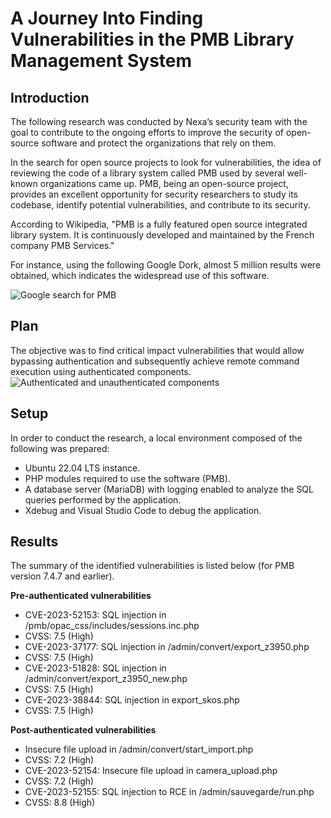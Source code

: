 # A Journey Into Finding Vulnerabilities in the PMB Library Management System

## Introduction
The following research was conducted by Nexa’s security team with the goal to contribute to the ongoing efforts to improve the security of open-source software and protect the organizations that rely on them.

In the search for open source projects to look for vulnerabilities, the idea of reviewing the code of a library system called PMB used by several well-known organizations came up. PMB, being an open-source project, provides an excellent opportunity for security researchers to study its codebase, identify potential vulnerabilities, and contribute to its security.

According to Wikipedia, "PMB is a fully featured open source integrated library system. It is continuously developed and maintained by the French company PMB Services."

For instance, using the following Google Dork, almost 5 million results were obtained, which indicates the widespread use of this software.

![Google search for PMB](https://github.com/user-attachments/assets/397f56ba-3eca-42bc-afc8-832c9affa341)

## Plan
The objective was to find critical impact vulnerabilities that would allow bypassing authentication and subsequently achieve remote command execution using authenticated components.
![Authenticated and unauthenticated components](https://github.com/user-attachments/assets/18f57fc6-b9c3-4b64-89f2-0259e2a3e78b)

## Setup
In order to conduct the research, a local environment composed of the following was prepared:
 - Ubuntu 22.04 LTS instance.
 - PHP modules required to use the software (PMB).
 - A database server (MariaDB) with logging enabled to analyze the SQL queries performed by the application.
 - Xdebug and Visual Studio Code to debug the application.

## Results

The summary of the identified vulnerabilities is listed below (for PMB version 7.4.7 and earlier).

**Pre-authenticated vulnerabilities**

- CVE-2023-52153: SQL injection in /pmb/opac_css/includes/sessions.inc.php
 - CVSS: 7.5 (High)
- CVE-2023-37177: SQL injection in /admin/convert/export_z3950.php
 - CVSS: 7.5 (High)
- CVE-2023-51828: SQL injection in /admin/convert/export_z3950_new.php
 - CVSS: 7.5 (High)
- CVE-2023-38844: SQL injection in export_skos.php
 - CVSS: 7.5 (High)

**Post-authenticated vulnerabilities**

- Insecure file upload in /admin/convert/start_import.php
 - CVSS: 7.2 (High)
- CVE-2023-52154: Insecure file upload in camera_upload.php
 - CVSS: 7.2 (High)
- CVE-2023-52155: SQL injection to RCE in /admin/sauvegarde/run.php
 - CVSS: 8.8 (High)
